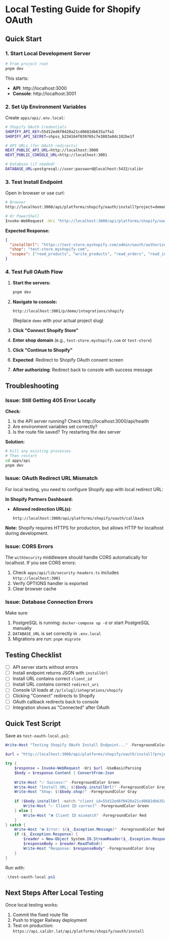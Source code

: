 # Local Testing Guide for Shopify OAuth

## Quick Start

### 1. Start Local Development Server

```bash
# From project root
pnpm dev
```

This starts:
- **API**: http://localhost:3000
- **Console**: http://localhost:3001

### 2. Set Up Environment Variables

Create `apps/api/.env.local`:

```bash
# Shopify OAuth Credentials
SHOPIFY_API_KEY=55d12ed6f0420a21cd0682db635a7fa1
SHOPIFY_API_SECRET=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

# API URLs (for OAuth redirects)
NEXT_PUBLIC_API_URL=http://localhost:3000
NEXT_PUBLIC_CONSOLE_URL=http://localhost:3001

# Database (if needed)
DATABASE_URL=postgresql://user:password@localhost:5432/calibr
```

### 3. Test Install Endpoint

Open in browser or use curl:

```bash
# Browser
http://localhost:3000/api/platforms/shopify/oauth/install?project=demo&shop=test-store.myshopify.com

# Or PowerShell
Invoke-WebRequest -Uri "http://localhost:3000/api/platforms/shopify/oauth/install?project=demo&shop=test-store.myshopify.com" | Select-Object -ExpandProperty Content
```

**Expected Response:**
```json
{
  "installUrl": "https://test-store.myshopify.com/admin/oauth/authorize?client_id=55d12ed6f0420a21cd0682db635a7fa1&scope=...",
  "shop": "test-store.myshopify.com",
  "scopes": ["read_products", "write_products", "read_orders", "read_inventory", "write_inventory"]
}
```

### 4. Test Full OAuth Flow

1. **Start the servers:**
   ```bash
   pnpm dev
   ```

2. **Navigate to console:**
   ```
   http://localhost:3001/p/demo/integrations/shopify
   ```
   (Replace `demo` with your actual project slug)

3. **Click "Connect Shopify Store"**

4. **Enter shop domain** (e.g., `test-store.myshopify.com` or `test-store`)

5. **Click "Continue to Shopify"**

6. **Expected**: Redirect to Shopify OAuth consent screen

7. **After authorizing**: Redirect back to console with success message

## Troubleshooting

### Issue: Still Getting 405 Error Locally

**Check:**
1. Is the API server running? Check http://localhost:3000/api/health
2. Are environment variables set correctly?
3. Is the route file saved? Try restarting the dev server

**Solution:**
```bash
# Kill any existing processes
# Then restart
cd apps/api
pnpm dev
```

### Issue: OAuth Redirect URL Mismatch

For local testing, you need to configure Shopify app with local redirect URL:

**In Shopify Partners Dashboard:**
- **Allowed redirection URL(s)**: 
  ```
  http://localhost:3000/api/platforms/shopify/oauth/callback
  ```

**Note:** Shopify requires HTTPS for production, but allows HTTP for localhost during development.

### Issue: CORS Errors

The `withSecurity` middleware should handle CORS automatically for localhost. If you see CORS errors:

1. Check `apps/api/lib/security-headers.ts` includes `http://localhost:3001`
2. Verify OPTIONS handler is exported
3. Clear browser cache

### Issue: Database Connection Errors

Make sure:
1. PostgreSQL is running: `docker-compose up -d` or start PostgreSQL manually
2. `DATABASE_URL` is set correctly in `.env.local`
3. Migrations are run: `pnpm migrate`

## Testing Checklist

- [ ] API server starts without errors
- [ ] Install endpoint returns JSON with `installUrl`
- [ ] Install URL contains correct `client_id`
- [ ] Install URL contains correct `redirect_uri`
- [ ] Console UI loads at `/p/[slug]/integrations/shopify`
- [ ] Clicking "Connect" redirects to Shopify
- [ ] OAuth callback redirects back to console
- [ ] Integration shows as "Connected" after OAuth

## Quick Test Script

Save as `test-oauth-local.ps1`:

```powershell
Write-Host "Testing Shopify OAuth Install Endpoint..." -ForegroundColor Cyan

$url = "http://localhost:3000/api/platforms/shopify/oauth/install?project=demo&shop=test-store.myshopify.com"

try {
    $response = Invoke-WebRequest -Uri $url -UseBasicParsing
    $body = $response.Content | ConvertFrom-Json
    
    Write-Host "✅ Success!" -ForegroundColor Green
    Write-Host "Install URL: $($body.installUrl)" -ForegroundColor Gray
    Write-Host "Shop: $($body.shop)" -ForegroundColor Gray
    
    if ($body.installUrl -match "client_id=55d12ed6f0420a21cd0682db635a7fa1") {
        Write-Host "✅ Client ID correct" -ForegroundColor Green
    } else {
        Write-Host "❌ Client ID mismatch" -ForegroundColor Red
    }
} catch {
    Write-Host "❌ Error: $($_.Exception.Message)" -ForegroundColor Red
    if ($_.Exception.Response) {
        $reader = New-Object System.IO.StreamReader($_.Exception.Response.GetResponseStream())
        $responseBody = $reader.ReadToEnd()
        Write-Host "Response: $responseBody" -ForegroundColor Gray
    }
}
```

Run with:
```powershell
.\test-oauth-local.ps1
```

## Next Steps After Local Testing

Once local testing works:
1. Commit the fixed route file
2. Push to trigger Railway deployment
3. Test on production: `https://api.calibr.lat/api/platforms/shopify/oauth/install`

